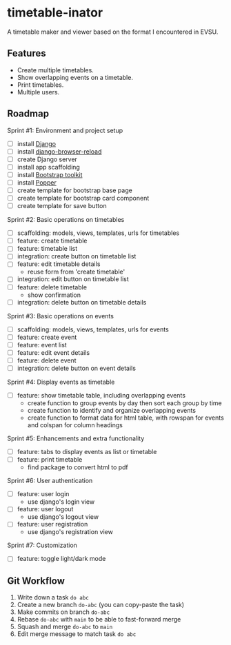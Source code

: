 # timetable-inator

A timetable maker and viewer based on the format I encountered in EVSU.

## Features

* Create multiple timetables.
* Show overlapping events on a timetable.
* Print timetables.
* Multiple users.

## Roadmap

Sprint #1: Environment and project setup

- [ ] install [Django](https://docs.djangoproject.com/en/4.2/topics/install/)
- [ ] install [django-browser-reload](https://github.com/adamchainz/django-browser-reload/)
- [ ] create Django server
- [ ] install app scaffolding
- [ ] install [Bootstrap toolkit](https://getbootstrap.com/docs/5.3/getting-started/introduction/)
- [ ] install [Popper](https://unpkg.com/@popperjs/core@2)
- [ ] create template for bootstrap base page
- [ ] create template for bootstrap card component
- [ ] create template for save button

Sprint #2: Basic operations on timetables

- [ ] scaffolding: models, views, templates, urls for timetables
- [ ] feature: create timetable
- [ ] feature: timetable list
- [ ] integration: create button on timetable list
- [ ] feature: edit timetable details
  - reuse form from 'create timetable'
- [ ] integration: edit button on timetable list
- [ ] feature: delete timetable
  - show confirmation
- [ ] integration: delete button on timetable details

Sprint #3: Basic operations on events

- [ ] scaffolding: models, views, templates, urls for events
- [ ] feature: create event
- [ ] feature: event list
- [ ] feature: edit event details
- [ ] feature: delete event
- [ ] integration: delete button on event details

Sprint #4: Display events as timetable

- [ ] feature: show timetable table, including overlapping events
  - create function to group events by day then sort each group by time
  - create function to identify and organize overlapping events
  - create function to format data for html table, with rowspan for events and colspan for column headings

Sprint #5: Enhancements and extra functionality

- [ ] feature: tabs to display events as list or timetable
- [ ] feature: print timetable
  - find package to convert html to pdf

Sprint #6: User authentication

- [ ] feature: user login
  - use django's login view
- [ ] feature: user logout
  - use django's logout view
- [ ] feature: user registration
  - use django's registration view

Sprint #7: Customization

- [ ] feature: toggle light/dark mode

## Git Workflow

1. Write down a task `do abc`
2. Create a new branch `do-abc` (you can copy-paste the task)
3. Make commits on branch `do-abc`
4. Rebase `do-abc` with `main` to be able to fast-forward merge
5. Squash and merge `do-abc` to `main`
6. Edit merge message to match task `do abc`
